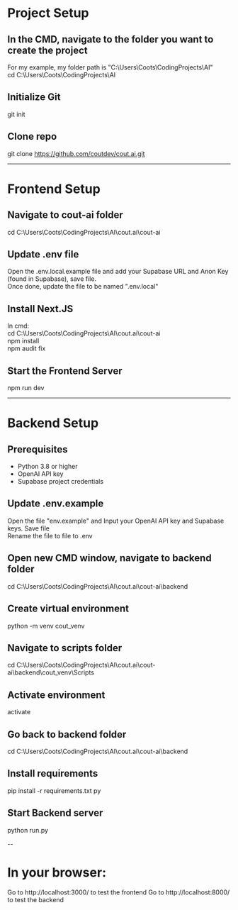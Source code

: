 # Project Setup

## In the CMD, navigate to the folder you want to create the project
For my example, my folder path is "C:\Users\Coots\CodingProjects\AI"  
cd C:\Users\Coots\CodingProjects\AI

## Initialize Git
git init

## Clone repo
git clone https://github.com/coutdev/cout.ai.git

---

# Frontend Setup

## Navigate to cout-ai folder
cd C:\Users\Coots\CodingProjects\AI\cout.ai\cout-ai

## Update .env file
Open the .env.local.example file and add your Supabase URL and Anon Key (found in Supabase), save file.  
Once done, update the file to be named ".env.local"  

## Install Next.JS
In cmd:  
cd C:\Users\Coots\CodingProjects\AI\cout.ai\cout-ai  
npm install  
npm audit fix  

## Start the Frontend Server
npm run dev

---

# Backend Setup

## Prerequisites
- Python 3.8 or higher
- OpenAI API key
- Supabase project credentials

## Update .env.example
Open the file "env.example" and Input your OpenAI API key and Supabase keys. Save file  
Rename the file to file to .env

## Open new CMD window, navigate to backend folder
cd C:\Users\Coots\CodingProjects\AI\cout.ai\cout-ai\backend

## Create virtual environment
python -m venv cout_venv

## Navigate to scripts folder
cd C:\Users\Coots\CodingProjects\AI\cout.ai\cout-ai\backend\cout_venv\Scripts

## Activate environment
activate

## Go back to backend folder
cd C:\Users\Coots\CodingProjects\AI\cout.ai\cout-ai\backend

## Install requirements
pip install -r requirements.txt py

## Start Backend server
python run.py

--

# In your browser:  
Go to http://localhost:3000/ to test the frontend
Go to http://localhost:8000/ to test the backend



